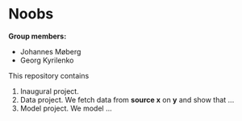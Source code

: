 # Noobs

**Group members:**
- Johannes Møberg
- Georg Kyrilenko

This repository contains  
1. Inaugural project. 
2. Data project. We fetch data from **source x** on **y** and show that ...
3. Model project. We model ...
